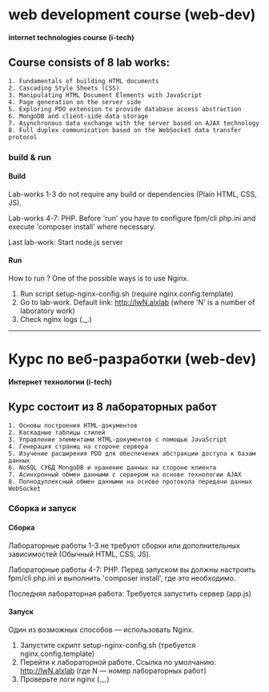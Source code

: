 # web development course (web-dev)
#### internet technologies course (i-tech)
## Course consists of 8 lab works:
    1. Fundamentals of building HTML documents
    2. Cascading Style Sheets (CSS)
    3. Manipulating HTML Document Elements with JavaScript
    4. Page generation on the server side
    5. Exploring PDO extension to provide database access abstraction
    6. MongoDB and client-side data storage
    7. Asynchronous data exchange with the server based on AJAX technology
    8. Full duplex communication based on the WebSocket data transfer protocol

### build & run
#### Build

Lab-works 1-3 do not require any build or dependencies (Plain HTML, CSS, JS).

Lab-works 4-7: PHP. Before 'run' you have to configure fpm/cli php.ini and execute 'composer install' where necessary.

Last lab-work: Start node.js server

#### Run
How to run ? One of the possible ways is to use Nginx.
1. Run script setup-nginx-config.sh (require nginx.config.template)
2. Go to lab-work. Default link: http://lwN.alxlab (where 'N' is a number of laboratory work)
3. Check nginx logs (._.)

---

# Курс по веб-разработки (web-dev)
#### Интернет технологии (i-tech)
## Курс состоит из 8 лабораторных работ
    1. Основы построения HTML-документов
    2. Каскадные таблицы стилей
    3. Управление элементами HTML-документов с помощью JavaScript
    4. Генерация страниц на стороне сервера
    5. Изучение расширения PDO для обеспечения абстракции доступа к базам данных
    6. NoSQL СУБД MongoDB и хранение данных на стороне клиента
    7. Асинхронный обмен данными с сервером на основе технологии AJAX
    8. Полнодуплексный обмен данными на основе протокола передачи данных WebSocket

### Сборка и запуск
#### Сборка

Лабораторные работы 1-3 не требуют сборки или дополнительных зависимостей (Обычный HTML, CSS, JS).

Лабораторные работы 4-7: PHP. Перед запуском вы должны настроить fpm/cli php.ini и выполнить 'composer install', где это необходимо.

Последняя лабораторная работа: Требуется запустить сервер (app.js)

#### Запуск
Один из возможных способов — использовать Nginx.
1. Запустите скрипт setup-nginx-config.sh (требуется nginx.config.template)
2. Перейти к лабораторной работе. Ссылка по умолчанию: http://lwN.alxlab (где N — номер лабораторных работ)
3. Проверьте логи nginx (._.)